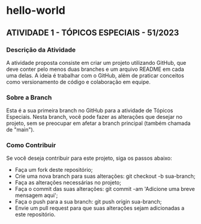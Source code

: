 # hello-world
## ATIVIDADE 1 - TÓPICOS ESPECIAIS - 51/2023

### Descrição da Atividade
A atividade proposta consiste em criar um projeto utilizando GitHub, que deve conter pelo menos duas branches e um arquivo README em cada uma delas. A ideia é trabalhar com o GitHub, além de praticar conceitos como versionamento de código e colaboração em equipe.

### Sobre a Branch
Esta é a sua primeira branch no GitHub para a atividade de Tópicos Especiais. Nesta branch, você pode fazer as alterações que desejar no projeto, sem se preocupar em afetar a branch principal (também chamada de "main").

### Como Contribuir
Se você deseja contribuir para este projeto, siga os passos abaixo:

- Faça um fork deste repositório;
- Crie uma nova branch para suas alterações: git checkout -b sua-branch;
- Faça as alterações necessárias no projeto;
- Faça o commit das suas alterações: git commit -am 'Adicione uma breve mensagem aqui';
- Faça o push para a sua branch: git push origin sua-branch;
- Envie um pull request para que suas alterações sejam adicionadas a este repositório.





